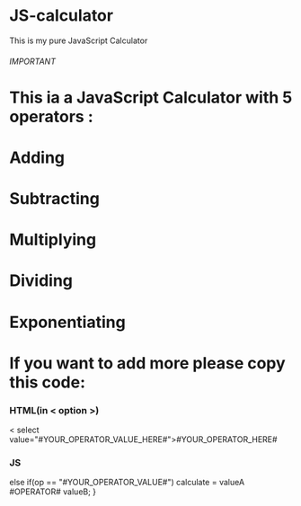 # JS-calculator

This is my pure JavaScript Calculator

###### IMPORTANT

# This ia a JavaScript Calculator with 5 operators :

# Adding

# Subtracting

# Multiplying

# Dividing

# Exponentiating

# If you want to add more please copy this code:

### HTML(in < option >)

< select value="#YOUR_OPERATOR_VALUE_HERE#">#YOUR_OPERATOR_HERE#</select >

### JS

else if(op == "#YOUR_OPERATOR_VALUE#")
calculate = valueA #OPERATOR# valueB;
}

###
